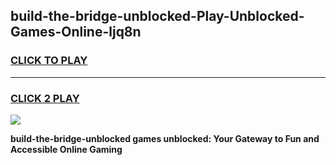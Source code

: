 
## build-the-bridge-unblocked-Play-Unblocked-Games-Online-ljq8n
<h3>
<a href="https://premium76.site?title=build-the-bridge-unblocked&ref=25A">CLICK TO PLAY</a></h3>
<hr>

<h3>
<a href="https://premium76.site?title=build-the-bridge-unblocked&ref=25A">CLICK 2 PLAY</a>
  
</h3>

<a href="https://premium76.site?title=build-the-bridge-unblocked&ref=25A"><img src="https://clearcache.store/games.png"></a>


**build-the-bridge-unblocked games unblocked: Your Gateway to Fun and Accessible Online Gaming**
